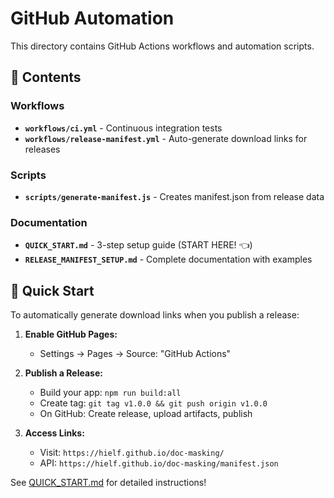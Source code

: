 # GitHub Automation

This directory contains GitHub Actions workflows and automation scripts.

## 📁 Contents

### Workflows
- **`workflows/ci.yml`** - Continuous integration tests
- **`workflows/release-manifest.yml`** - Auto-generate download links for releases

### Scripts
- **`scripts/generate-manifest.js`** - Creates manifest.json from release data

### Documentation
- **`QUICK_START.md`** - 3-step setup guide (START HERE! 👈)
- **`RELEASE_MANIFEST_SETUP.md`** - Complete documentation with examples

## 🎯 Quick Start

To automatically generate download links when you publish a release:

1. **Enable GitHub Pages:**
   - Settings → Pages → Source: "GitHub Actions"

2. **Publish a Release:**
   - Build your app: `npm run build:all`
   - Create tag: `git tag v1.0.0 && git push origin v1.0.0`
   - On GitHub: Create release, upload artifacts, publish

3. **Access Links:**
   - Visit: `https://hielf.github.io/doc-masking/`
   - API: `https://hielf.github.io/doc-masking/manifest.json`

See [QUICK_START.md](./QUICK_START.md) for detailed instructions!
